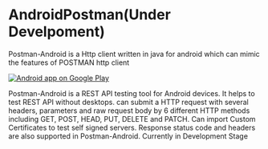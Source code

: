 # AndroidPostman(Under Develpoment)

Postman-Android  is a Http client written in java for android which can mimic the features of POSTMAN http client


[![Android app on Google Play](https://developer.android.com/images/brand/en_app_rgb_wo_60.png)](https://play.google.com/store/apps/details?id=thiyagu.postman.com.postmanandroid)

Postman-Android is a REST API testing tool for Android devices. It helps to test REST API without desktops. can submit a HTTP request with several headers, parameters and raw request body by 6 different HTTP methods including GET, POST, HEAD, PUT, DELETE and PATCH. Can import Custom Certificates to test self signed servers. Response status code and headers are also supported in Postman-Android. Currently in Development Stage
